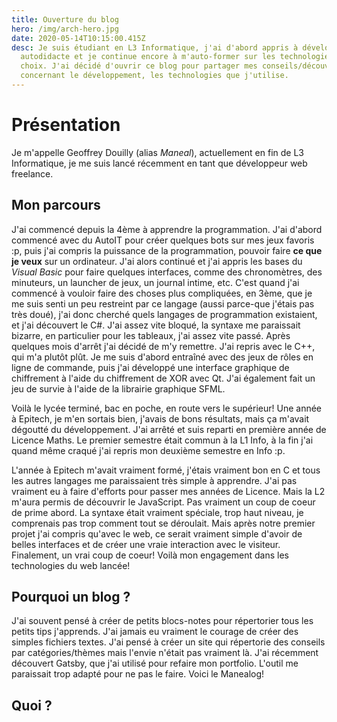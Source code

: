 ```yaml
---
title: Ouverture du blog
hero: /img/arch-hero.jpg
date: 2020-05-14T10:15:00.415Z
desc: Je suis étudiant en L3 Informatique, j'ai d'abord appris à développer en
  autodidacte et je continue encore à m'auto-former sur les technologies de mon
  choix. J'ai décidé d'ouvrir ce blog pour partager mes conseils/découvertes
  concernant le développement, les technologies que j'utilise.
---
```

# Présentation

Je m'appelle Geoffrey Douilly (alias *Maneal*), actuellement en fin de L3 Informatique, je me suis lancé récemment en tant que développeur web freelance.

## Mon parcours

J'ai commencé depuis la 4ème à apprendre la programmation. J'ai d'abord commencé avec du AutoIT pour créer quelques bots sur mes jeux favoris :p, puis j'ai compris la puissance de la programmation, pouvoir faire **ce que je veux** sur un ordinateur. J'ai alors continué et j'ai appris les bases du *Visual Basic* pour faire quelques interfaces, comme des chronomètres, des minuteurs, un launcher de jeux, un journal intime, etc. C'est quand j'ai commencé à vouloir faire des choses plus compliquées, en 3ème, que je me suis senti un peu restreint par ce langage (aussi parce-que j'étais pas très doué), j'ai donc cherché quels langages de programmation existaient, et j'ai découvert le C#. J'ai assez vite bloqué, la syntaxe me paraissait bizarre, en particulier pour les tableaux, j'ai assez vite passé. Après quelques mois d'arrêt j'ai décidé de m'y remettre. J'ai repris avec le C++, qui m'a plutôt plût. Je me suis d'abord entraîné avec des jeux de rôles en ligne de commande, puis j'ai développé une interface graphique de chiffrement à l'aide du chiffrement de XOR avec Qt. J'ai également fait un jeu de survie à l'aide de la librairie graphique SFML.

Voilà le lycée terminé, bac en poche, en route vers le supérieur! Une année à Epitech, je m'en sortais bien, j'avais de bons résultats, mais ça m'avait dégoutté du développement. J'ai arrêté et suis reparti en première année de Licence Maths. Le premier semestre était commun à la L1 Info, à la fin j'ai quand même craqué j'ai repris mon deuxième semestre en Info :p.

L'année à Epitech m'avait vraiment formé, j'étais vraiment bon en C et tous les autres langages me paraissaient très simple  à apprendre. J'ai pas vraiment eu à faire d'efforts pour passer mes années de Licence. Mais la L2 m'aura permis de découvrir le JavaScript. Pas vraiment un coup de coeur de prime abord. La syntaxe était vraiment spéciale, trop haut niveau, je comprenais pas trop comment tout se déroulait. Mais après notre premier projet j'ai compris qu'avec le web, ce serait vraiment simple d'avoir de belles interfaces et de créer une vraie interaction avec le visiteur. Finalement, un vrai coup de coeur! Voilà mon engagement dans les technologies du web lancée!

## Pourquoi un blog ?

J'ai souvent pensé à créer de petits blocs-notes pour répertorier tous les petits tips j'apprends. J'ai jamais eu vraiment le courage de créer des simples fichiers textes. J'ai pensé à créer un site qui répertorie des conseils par catégories/thèmes mais l'envie n'était pas vraiment là. J'ai récemment découvert Gatsby, que j'ai utilisé pour refaire mon portfolio. L'outil me paraissait trop adapté pour ne pas le faire. Voici le Manealog!

## Quoi ?